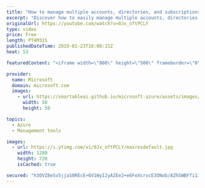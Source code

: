 ```yaml
---
title: "How to manage multiple accounts, directories, and subscriptions in Azure | Azure Portal Series"
excerpt: "Discover how to easily manage multiple accounts, directories, and subscriptions in the Microsoft Azure portal. In this video, you'll learn how to log in to the portal and manage multiple accounts, establish the contexts between accounts and directories, and how to filter and scope the portal at a few"
originalUrl: https://youtube.com/watch?v=0Jx_oftPCLY
type: video
price: Free
length: PT4M31S
publishedDateTime: 2019-01-23T16:00:15Z
heat: 53

featuredContent: "<iframe width=\"800\" height=\"500\" frameborder=\"0\" src=\"https://www.youtube.com/embed/0Jx_oftPCLY\" allow=\"accelerometer; autoplay; encrypted-media; gyroscope; picture-in-picture\" allowfullscreen></iframe>"

provider:
  name: Microsoft
  domain: microsoft.com
  images:
    - url: https://smartableai.github.io/microsoft-azure/assets/images/organizations/microsoft.com-50x50.jpg
      width: 50
      height: 50

topics:
  - Azure
  - Management tools

images:
  - url: https://i.ytimg.com/vi/0Jx_oftPCLY/maxresdefault.jpg
    width: 1280
    height: 720
    isCached: true

secured: "h3OVZ8eSv5jjaS0REcE+6V1WyI2yAZEe2+e6FeXcrvcE3ONob/AZhSWBFfi1JaMylEazPN7+6MJG2MSV2paGSh+KPNCzNFyT0g/kKkqCC03IEML/P/NslW7HXOMOKpprk4ITtONhQUy01PFANh7rZhOLAS1j69dV9jaIrVm/M4cSohuMIU6VsxCWmmMY0ohzYhVuUaiRBLpDC3Cg4mJxfqQgV8uok+fUMCAnudzaN+HLs9JuCQ/dphmX2byW5aj0xB0VkQK/tLtYbVlRdXTEAkoEE0XhU9LTM2ZRvhTyNXAaf593QT9ls2rBbpNRBLl4BounLwMv0HzTlrZLWCGjwK6Ls+ktf8UaYXU8nwZVU+rh58XEiCFGoTIvmGTco+fWnnNta6Vm3007gAebB3+XaT3iSrVmHvtPedSBVoZlDdA=;aJZYlCGY5UEbk67zQz1hbA=="
---
```


